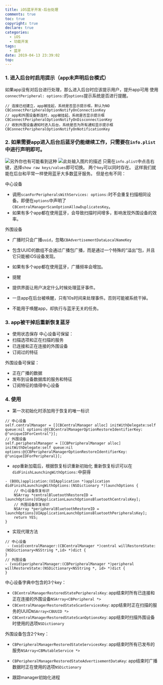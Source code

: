 ```yaml
---
title: iOS蓝牙开发-后台处理
comments: true
toc: true
copyright: true
declare: true
categories:
  - iOS
  - 功能开发
tags:
  - 蓝牙
date: 2019-04-13 23:39:02
top:
---
```


### 1. 进入后台时启用提示（app未声明后台模式）
如果app没有对后台进行处理，那么进入后台时应该提示用户，提升app可用
使用`connectPeripheral: options:`的`options`提示系统是否进行提醒。
<!--more-->

```
// 连接已经建立，app被挂起，系统是否显示提示框，默认为NO
CBConnectPeripheralOptionNotifyOnConnectionKey
// app和外围设备断连时，app被挂起，系统是否显示提示框
CBConnectPeripheralOptionNotifyOnDisconnectionKey
// 收到外围设备通知时进入后台，系统是否为所有通知显示提示框
CBConnectPeripheralOptionNotifyOnNotificationKey
```

### 2. 如果需要app进入后台后蓝牙仍能继续工作，只需要在`info.plist`中进行声明即可。
![另外你也有可能看到这种][2]
![此处输入图片的描述][3]
只需在`info.plist`中点击右键，选择`show raw keys/values`即可切换。
两个`key`可以同时存在。
这样我们就能在后台和平常一样使用蓝牙大多数蓝牙服务。
但是也有不同：

中心设备

* 调用`scanForPeripheralsWithServices: options:`时不会重复扫描相同设备。即便在`options`中声明了`CBCentralManagerScanOptionAllowDuplicatesKey`。
* 如果有多个app都在使用蓝牙，会导致扫描时间增多，影响发现外围设备的效率。

外围设备

* 广播时只会广播`uuid`，忽略`CBAdvertisementDataLocalNameKey`
* 包含UUID的数组不会通过广播包广播，而是通过一个特殊的“溢出”包，并且它只能被iOS设备发现。
* 如果有多个app都在使用蓝牙，广播频率会增加。

* 提醒
 * 提供界面让用户决定什么时候处理蓝牙事件。
 * 一旦app在后台被唤醒，只有10s时间来处理事件。否则可能被系统干掉。
 * 不能用于唤醒app，却执行与蓝牙无关的任务。

### 3. app被干掉后重新恢复蓝牙
* 使用状态保存
中心设备可保留：
 * 扫描选项和正在扫描的服务
 * 已连接和正在连接的外围设备
 * 订阅过的特征
 
 外围设备可保留：
 * 正在广播的数据
 * 发布到设备数据库的服务和特征
 * 订阅特征的值得中心设备
### 4. 使用
* 第一次初始化时添加用于恢复的唯一标识
```
// 中心设备
self.centralManager = [[CBCentralManager alloc] initWithDelegate:self queue:nil options:@{CBCentralManagerOptionRestoreIdentifierKey: @"uniqueIDForCentral"}];
// 外围设备
self.peripheralManager = [[CBPeripheralManager alloc] initWithDelegate:self queue:nil options:@{CBPeripheralManagerOptionRestoreIdentifierKey: @"uniqueIDForPeripheral}];
```
* app重新加载后，根据恢复标识重新初始化
重新恢复标识可以在`didFinishLaunchingWithOptions:`中获得
```
- (BOOL)application:(UIApplication *)application didFinishLaunchingWithOptions:(NSDictionary *)launchOptions {
    // 中心设备恢复标识
    NSArray *centralBluetoothRestoreID = launchOptions[UIApplicationLaunchOptionsBluetoothCentralsKey];
    // 外围设备恢复标识
    NSArray *peripheralBluetoothRestoreID = launchOptions[UIApplicationLaunchOptionsBluetoothPeripheralsKey];
    return YES;
}
```
* 实现代理方法
```
// 中心设备
 - (void)centralManager:(CBCentralManager *)central willRestoreState:(NSDictionary<NSString *,id> *)dict {
}
// 外围设备
- (void)peripheralManager:(CBPeripheralManager *)peripheral willRestoreState:(NSDictionary<NSString *, id> *)dict {
}
``` 
 中心设备字典中包含的3个key：

* `CBCentralManagerRestoredStatePeripheralsKey`: app结束时所有已连接和正在连接的外围设备`NSArray<CBPeripheral *>`
* `CBCentralManagerRestoredStateScanServicesKey`: app结束时正在扫描的服务的UUID`NSArray<CBUUID *>`
* `CBCentralManagerRestoredStateScanOptionsKey`: app结束时扫描外围设备时使用的选项`NSDictionary`

外围设备包含2个key：

* `CBPeripheralManagerRestoredStateServicesKey`: app结束时所有已发布的服务`NSArray<CBMutableService *>`
* `CBPeripheralManagerRestoredStateAdvertisementDataKey`: app结束时广播数据时正在使用的选项`NSDictionary`

* 跟踪manager初始化进程


  [2]: http://oyo48xwkg.bkt.clouddn.com/933.png
  [3]: http://oyo48xwkg.bkt.clouddn.com/934.png




